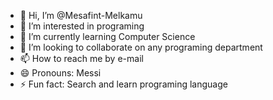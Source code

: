 - 👋 Hi, I’m @Mesafint-Melkamu
- 👀 I’m interested in programing 
- 🌱 I’m currently learning Computer Science
- 💞️ I’m looking to collaborate on any programing department
- 📫 How to reach me by e-mail
- 😄 Pronouns: Messi
- ⚡ Fun fact: Search and learn programing language

<!---
Mesafint-Melkamu/Mesafint-Melkamu is a ✨ special ✨ repository because its `README.md` (this file) appears on your GitHub profile.
You can click the Preview link to take a look at your changes.
--->
